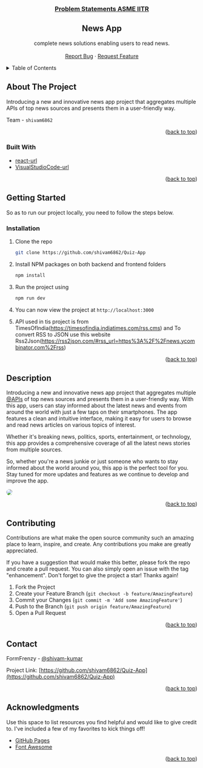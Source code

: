<br />
<div align="center">
<h3> <u>Problem Statements ASME IITR<br> </u></h3>
<h2 align="center">News App</h2>

  <p align="center">
   complete news solutions enabling users to read news.
    <br />
    <br />
    <a href="https://github.com/shivam6862/Quiz-App/issues">Report Bug</a>
    ·
    <a href="https://github.com/shivam6862/Quiz-App/issues">Request Feature</a>
  </p>
</div>

<details>
  <summary>Table of Contents</summary>
  <ol>
    <li>
      <a href="#about-the-project">About The Project</a>
      <ul>
        <li><a href="#built-with">Built With</a></li>
      </ul>
    </li>
    <li><a href="#usage">Description</a></li>
    <li><a href="#contributing">Contributing</a></li>
    <li><a href="#contact">Contact</a></li>
    <li><a href="#acknowledgments">Acknowledgments</a></li>
  </ol>
</details>

<!-- ABOUT THE PROJECT -->

## About The Project

Introducing a new and innovative news app project that aggregates multiple APIs of top news sources and presents them in a user-friendly way.

Team - `shivam6862`

<p align="right">(<a href="#readme-top">back to top</a>)</p>

### Built With

- [react-url]
- [VisualStudioCode-url]

<p align="right">(<a href="#readme-top">back to top</a>)</p>

<!-- GETTING STARTED -->

## Getting Started

So as to run our project locally, you need to follow the steps below.

### Installation

1. Clone the repo
   ```sh
   git clone https://github.com/shivam6862/Quiz-App
   ```
2. Install NPM packages on both backend and frontend folders
   ```sh
   npm install
   ```
3. Run the project using
   ```sh
   npm run dev
   ```
4. You can now view the project at `http://localhost:3000`

5. API used in tis project is from TimesOfIndia(https://timesofindia.indiatimes.com/rss.cms)
   and To convert RSS to JSON use this website Rss2Json(https://rss2json.com/#rss_url=https%3A%2F%2Fnews.ycombinator.com%2Frss)

<p align="right">(<a href="#readme-top">back to top</a>)</p>

<!-- USAGE EXAMPLES -->

## Description

Introducing a new and innovative news app project that aggregates multiple [@APIs](https://timesofindia.indiatimes.com/rss.cms) of top news sources and presents them in a user-friendly way. With this app, users can stay informed about the latest news and events from around the world with just a few taps on their smartphones. The app features a clean and intuitive interface, making it easy for users to browse and read news articles on various topics of interest.<br/>

Whether it's breaking news, politics, sports, entertainment, or technology, this app provides a comprehensive coverage of all the latest news stories from multiple sources. <br/>

So, whether you're a news junkie or just someone who wants to stay informed about the world around you, this app is the perfect tool for you. Stay tuned for more updates and features as we continue to develop and improve the app.<br/>

<a href="https://github.com/shivam6862/"><img src="https://github.com/shivam6862/Quiz-App/blob/master/Frontend/public/QuizApp.png" style="border-radius:12px"></a>

<p align="right">(<a href="#readme-top">back to top</a>)</p>

<!-- CONTRIBUTING -->

## Contributing

Contributions are what make the open source community such an amazing place to learn, inspire, and create. Any contributions you make are greatly appreciated.

If you have a suggestion that would make this better, please fork the repo and create a pull request. You can also simply open an issue with the tag "enhancement".
Don't forget to give the project a star! Thanks again!

1. Fork the Project
2. Create your Feature Branch (`git checkout -b feature/AmazingFeature`)
3. Commit your Changes (`git commit -m 'Add some AmazingFeature'`)
4. Push to the Branch (`git push origin feature/AmazingFeature`)
5. Open a Pull Request

<p align="right">(<a href="#readme-top">back to top</a>)</p>

## Contact

FormFrenzy - [@shivam-kumar](https://www.linkedin.com/in/shivam-kumar-14701b249/)

Project Link: [https://github.com/shivam6862/Quiz-App](https://github.com/shivam6862/Quiz-App)

<p align="right">(<a href="#readme-top">back to top</a>)</p>


## Acknowledgments

Use this space to list resources you find helpful and would like to give credit to. I've included a few of my favorites to kick things off!

- [GitHub Pages](https://pages.github.com)
- [Font Awesome](https://fontawesome.com)

<p align="right">(<a href="#readme-top">back to top</a>)</p>

[react-url]: https://reactjs.org/
[react.js]: https://img.shields.io/badge/React-20232A?style=for-the-badge&logo=react&logoColor=61DAFB
[visualstudiocode-url]: https://code.visualstudio.com/
